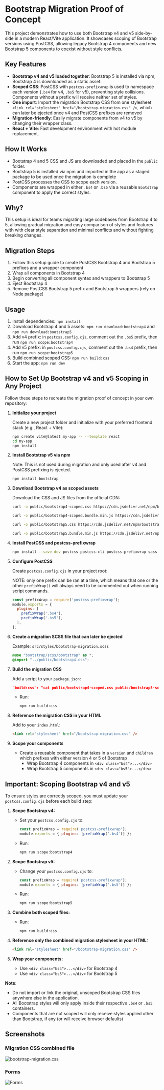 # Bootstrap Migration Proof of Concept

This project demonstrates how to use both Bootstrap v4 and v5 side-by-side in a modern React/Vite application. It showcases scoping of Bootstrap versions using PostCSS, allowing legacy Bootstrap 4 components and new Bootstrap 5 components to coexist without style conflicts.

## Key Features

- **Bootstrap v4 and v5 loaded together**: Bootstrap 5 is installed via npm; Bootstrap 4 is downloaded as a static asset.
- **Scoped CSS**: PostCSS with `postcss-prefixwrap` is used to namespace each version (`.bs4` for v4, `.bs5` for v5), preventing style collisions. Components without a prefix will receive neither set of styles.
- **One import**: Import the migration Bootstrap CSS from one stylesheet `<link rel="stylesheet" href="/bootstrap-migration.css" />`, which can later be ejected once v4 and PostCSS prefixes are removed
- **Migration-friendly**: Easily migrate components from v4 to v5 by changing their wrapper class.
- **React + Vite**: Fast development environment with hot module replacement.

## How It Works

- Bootstrap 4 and 5 CSS and JS are downloaded and placed in the `public` folder.
- Bootstrap 5 is installed via npm and imported in the app as a staged package to be used once the migration is complete
- PostCSS processes the CSS to scope each version.
- Components are wrapped in either `.bs4` or `.bs5` via a reusable `Bootstrap` component to apply the correct styles.

## Why?

This setup is ideal for teams migrating large codebases from Bootstrap 4 to 5, allowing gradual migration and easy comparison of styles and features with with clear style separation and minimal conflicts and without fighting breaking changes.


## Migration Steps

1. Follow this setup guide to create PostCSS Bootstrap 4 and Bootstrap 5 prefixes and a wrapper component
2. Wrap all components in Bootstrap 4
3. Begin converting all component syntax and wrappers to Bootstrap 5
4. Eject Bootstrap 4
5. Remove PostCSS Bootstrap 5 prefix and Bootstrap 5 wrappers (rely on Node package)


## Usage

1. Install dependencies: `npm install`
2. Download Bootstrap 4 and 5 assets: `npm run download:bootstrap4` and `npm run download:bootstrap5`
3. Add v4 prefix: in `postcss.config.cjs`, comment out the `.bs5` prefix, then run `npm run scope:bootstrap4`
4. Add v5 prefix: in `postcss.config.cjs`, comment out the `.bs4` prefix, then run `npm run scope:bootstrap5`
5. Build combined scoped CSS: `npm run build:css`
6. Start the app: `npm run dev`

## How to Set Up Bootstrap v4 and v5 Scoping in Any Project

Follow these steps to recreate the migration proof of concept in your own repository:

1. **Initialize your project**
   
   Create a new project folder and initialize with your preferred frontend stack (e.g., React + Vite):

     ```bash
     npm create vite@latest my-app -- --template react
     cd my-app
     npm install
     ```

2. **Install Bootstrap v5 via npm**

   Note: This is not used during migration and only used after v4 and PostCSS prefixing is ejected.

   ```bash
   npm install bootstrap
   ```

3. **Download Bootstrap v4 as scoped assets**
   
   Download the CSS and JS files from the official CDN:

     ```bash
     curl -o public/bootstrap4-scoped.css https://cdn.jsdelivr.net/npm/bootstrap@4.6.2/dist/css/bootstrap.min.css

     curl -o public/bootstrap4-scoped.bundle.min.js https://cdn.jsdelivr.net/npm/bootstrap@4.6.2/dist/js/bootstrap.bundle.min.js

     curl -o public/bootstrap5.css https://cdn.jsdelivr.net/npm/bootstrap@5.3.7/dist/css/bootstrap.min.css

     curl -o public/bootstrap5.bundle.min.js https://cdn.jsdelivr.net/npm/bootstrap@5.3.7/dist/js/bootstrap.bundle.min.js
     ```

4. **Install PostCSS and postcss-prefixwrap**
   ```bash
   npm install --save-dev postcss postcss-cli postcss-prefixwrap sass
   ```

5. **Configure PostCSS**
   
   Create `postcss.config.cjs` in your project root:

   NOTE: only one prefix can be ran at a time, which means that one or the other `prefixWrap()` will always need to be commented out when running script commands.

     ```js
     const prefixWrap = require('postcss-prefixwrap');
     module.exports = {
       plugins: [
         prefixWrap('.bs4'),
         prefixWrap('.bs5'),
       ],
     };
     ```

6. **Create a migration SCSS file that can later be ejected**
   
   Example: `src/styles/bootstrap-migration.scss`

     ```scss
     @use "bootstrap/scss/bootstrap" as *;
     @import "../public/bootstrap4.css";
     ```

7. **Build the migration CSS**
   
   Add a script to your `package.json`:

     ```json
     "build:css": "cat public/bootstrap4-scoped.css public/bootstrap5-scoped.css > public/bootstrap-migration.css"
     ```

   - Run:
     ```bash
     npm run build:css
     ```

8. **Reference the migration CSS in your HTML**
   
   Add to your `index.html`:

     ```html
     <link rel="stylesheet" href="/bootstrap-migration.css" />
     ```

9. **Scope your components**
   - Create a reusable component that takes in a `version` and `children` which prefixes with either version 4 or 5 of Bootstrap
      - Wrap Bootstrap 4 components in `<div class="bs4">...</div>`
      - Wrap Bootstrap 5 components in `<div class="bs5">...</div>`



## Important: Scoping Bootstrap v4 and v5

To ensure styles are correctly scoped, you must update your `postcss.config.cjs` before each build step:

1. **Scope Bootstrap v4:**
   - Set your `postcss.config.cjs` to:
     ```js
     const prefixWrap = require('postcss-prefixwrap');
     module.exports = { plugins: [prefixWrap('.bs4')] };
     ```
   - Run:
     ```bash
     npm run scope:bootstrap4
     ```

2. **Scope Bootstrap v5:**
   - Change your `postcss.config.cjs` to:
     ```js
     const prefixWrap = require('postcss-prefixwrap');
     module.exports = { plugins: [prefixWrap('.bs5')] };
     ```
   - Run:
     ```bash
     npm run scope:bootstrap5
     ```

3. **Combine both scoped files:**
   - Run:
     ```bash
     npm run build:css
     ```

4. **Reference only the combined migration stylesheet in your HTML:**
   ```html
   <link rel="stylesheet" href="/bootstrap-migration.css" />
   ```

5. **Wrap your components:**
   - Use `<div class="bs4">...</div>` for Bootstrap 4
   - Use `<div class="bs5">...</div>` for Bootstrap 5

**Note:**
- Do not import or link the original, unscoped Bootstrap CSS files anywhere else in the application.
- All Bootstrap styles will only apply inside their respective `.bs4` or `.bs5` containers.
- Components that are not scoped will only receive styles applied other than Bootstrap, if any (or will receive browser defaults)


## Screenshots

### Migration CSS combined file

![bootstrap-migration.css](image.png)

### Forms

![Forms](./public/image.png)




